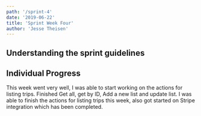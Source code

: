 ```yaml
---
path: '/sprint-4'
date: '2019-06-22'
title: 'Sprint Week Four'
author: 'Jesse Theisen'
---
```


## Understanding the sprint guidelines




## Individual Progress
This week went very well, I was able to start working on the actions for listing trips. Finished Get all, get by ID, Add a new list and update list. I was able to finish the actions for listing trips this week, also got started on Stripe integration which has been completed.